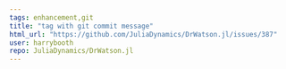 ```yaml
---
tags: enhancement,git
title: "tag with git commit message"
html_url: "https://github.com/JuliaDynamics/DrWatson.jl/issues/387"
user: harrybooth
repo: JuliaDynamics/DrWatson.jl
---
```


